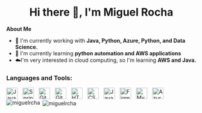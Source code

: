 <!--Title-->
<h1 align="center">Hi there 👋, I'm Miguel Rocha</h1>

<!--About me-->
<strong>About Me</strong>

- 🔭 I'm currently working with **Java, Python, Azure, Python, and Data Science.**
- 🌱 I'm currently learning **python automation and AWS applications**
- ☁️I'm very interested in cloud computing, so I'm learning **AWS and Java.**

<!--Language and Tools-->
<h3 align="left">Languages and Tools:</h3>
<img align="left" alt="Java" width="30px" style="padding-right:10px;" src="https://cdn.jsdelivr.net/gh/devicons/devicon/icons/java/java-original.svg"/>
<img align="left" alt="Spring" width="30px" style="padding-right:10px;" src="https://cdn.jsdelivr.net/gh/devicons/devicon/icons/spring/spring-original.svg" />
<img align="left" alt="Git" width="30px" style="padding-right:10px;" src="https://cdn.jsdelivr.net/gh/devicons/devicon/icons/git/git-original.svg" />
<img align="left" alt="GitHub" width="30px" style="padding-right:10px;" src="https://cdn.jsdelivr.net/gh/devicons/devicon/icons/github/github-original.svg" />
<img align="left" alt="HTML5" width="30px" style="padding-right:10px;" src="https://cdn.jsdelivr.net/gh/devicons/devicon/icons/html5/html5-original.svg"/>
<img align="left" alt="CSS3" width="30px" style="padding-right:10px;" src="https://cdn.jsdelivr.net/gh/devicons/devicon/icons/css3/css3-original.svg"/>
<img align="left" alt="JavaScript" width="30px" style="padding-right:10px;" src="https://cdn.jsdelivr.net/gh/devicons/devicon/icons/javascript/javascript-original.svg"/>
<img align="left" alt="Figma" width="30px" style="padding-right:10px;" src="https://cdn.jsdelivr.net/gh/devicons/devicon/icons/figma/figma-original.svg"/>
<img align="left" alt="MySQL" width="30px" style="padding-right:10px;" src="https://cdn.jsdelivr.net/gh/devicons/devicon/icons/mysql/mysql-original.svg"/>
<img align="left" alt="Azure" width="30px" style="padding-right:10px;" src="https://cdn.jsdelivr.net/gh/devicons/devicon/icons/azure/azure-original.svg"/>
<br/>

<!--Github Readme Stats-->
<p><img align="left" src="https://github-readme-stats.vercel.app/api/top-langs?username=miguelrcha&show_icons=true&theme=github_dark&locale=en&layout=compact" alt="miguelrcha" /></p>
<p>&nbsp;<img align="center" src="https://github-readme-stats.vercel.app/api?username=miguelrcha&show_icons=true&theme=github_dark&locale=en" alt="miguelrcha" /></p>


